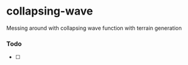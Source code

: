 # collapsing-wave

Messing around with collapsing wave function with terrain generation

### Todo
- [ ] 



